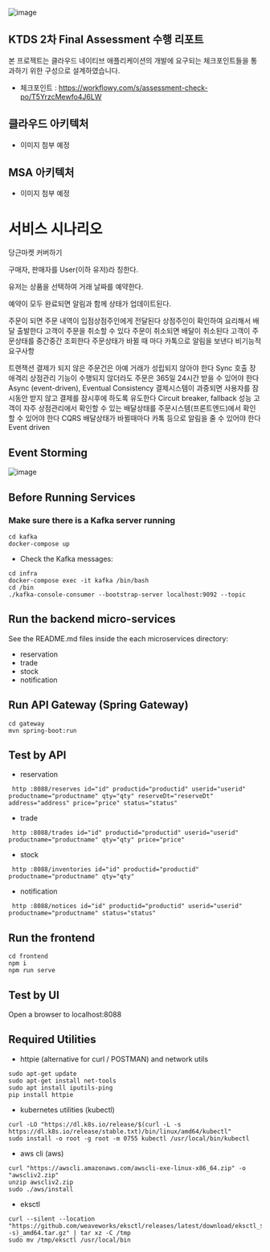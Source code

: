 ![image](https://github.com/hj0210/secondhand-transaction/assets/68845747/68f567d6-21d1-495b-b910-befc388a3a11)

## KTDS 2차 Final Assessment 수행 리포트
본 프로젝트는 클라우드 네이티브 애플리케이션의 개발에 요구되는 체크포인트들을 통과하기 위한 구성으로 설계하였습니다.
- 체크포인트 : https://workflowy.com/s/assessment-check-po/T5YrzcMewfo4J6LW
  
## 클라우드 아키텍처
- 이미지 첨부 예정
## MSA 아키텍처
- 이미지 첨부 예정

# 서비스 시나리오
당근마켓 커버하기

구매자, 판매자를 User(이하 유저)라 칭한다.

유저는 상품을 선택하여 거래 날짜를 예약한다.

예약이 모두 완료되면 알림과 함께 상태가 업데이트된다.


주문이 되면 주문 내역이 입점상점주인에게 전달된다
상점주인이 확인하여 요리해서 배달 출발한다
고객이 주문을 취소할 수 있다
주문이 취소되면 배달이 취소된다
고객이 주문상태를 중간중간 조회한다
주문상태가 바뀔 때 마다 카톡으로 알림을 보낸다
비기능적 요구사항

트랜잭션
결제가 되지 않은 주문건은 아예 거래가 성립되지 않아야 한다 Sync 호출
장애격리
상점관리 기능이 수행되지 않더라도 주문은 365일 24시간 받을 수 있어야 한다 Async (event-driven), Eventual Consistency
결제시스템이 과중되면 사용자를 잠시동안 받지 않고 결제를 잠시후에 하도록 유도한다 Circuit breaker, fallback
성능
고객이 자주 상점관리에서 확인할 수 있는 배달상태를 주문시스템(프론트엔드)에서 확인할 수 있어야 한다 CQRS
배달상태가 바뀔때마다 카톡 등으로 알림을 줄 수 있어야 한다 Event driven


## Event Storming
![image](https://github.com/hj0210/secondhand-transaction/assets/68845747/9a650292-74e8-4172-83d0-2a4c7c1b36d1)

## Before Running Services
### Make sure there is a Kafka server running
```
cd kafka
docker-compose up
```
- Check the Kafka messages:
```
cd infra
docker-compose exec -it kafka /bin/bash
cd /bin
./kafka-console-consumer --bootstrap-server localhost:9092 --topic
```

## Run the backend micro-services
See the README.md files inside the each microservices directory:

- reservation
- trade
- stock
- notification


## Run API Gateway (Spring Gateway)
```
cd gateway
mvn spring-boot:run
```

## Test by API
- reservation
```
 http :8088/reserves id="id" productid="productid" userid="userid" productname="productname" qty="qty" reserveDt="reserveDt" address="address" price="price" status="status" 
```
- trade
```
 http :8088/trades id="id" productid="productid" userid="userid" productname="productname" qty="qty" price="price" 
```
- stock
```
 http :8088/inventories id="id" productid="productid" productname="productname" qty="qty" 
```
- notification
```
 http :8088/notices id="id" productid="productid" userid="userid" productname="productname" status="status" 
```


## Run the frontend
```
cd frontend
npm i
npm run serve
```

## Test by UI
Open a browser to localhost:8088

## Required Utilities

- httpie (alternative for curl / POSTMAN) and network utils
```
sudo apt-get update
sudo apt-get install net-tools
sudo apt install iputils-ping
pip install httpie
```

- kubernetes utilities (kubectl)
```
curl -LO "https://dl.k8s.io/release/$(curl -L -s https://dl.k8s.io/release/stable.txt)/bin/linux/amd64/kubectl"
sudo install -o root -g root -m 0755 kubectl /usr/local/bin/kubectl
```

- aws cli (aws)
```
curl "https://awscli.amazonaws.com/awscli-exe-linux-x86_64.zip" -o "awscliv2.zip"
unzip awscliv2.zip
sudo ./aws/install
```

- eksctl 
```
curl --silent --location "https://github.com/weaveworks/eksctl/releases/latest/download/eksctl_$(uname -s)_amd64.tar.gz" | tar xz -C /tmp
sudo mv /tmp/eksctl /usr/local/bin
```

